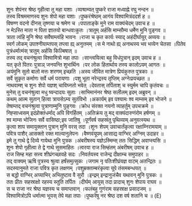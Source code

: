 

  
शुनः शेपंनर श्रेष्ठ गृहीत्वा तु महा यशाः ।व्यश्राम्यत् पुष्करे राजा मध्याह्ने रघु नन्दन  ॥   
तस्य विश्रममाणस्य शुनः शेपो महा यशाः ।पुष्करंश्रेष्ठम् आगंय विश्वामित्रंददर्श ह  ॥   
विषण्ण वदनो दीनस् तृष्णया च श्रमेण च ।पपाताङ्के मुने राम वाक्यंचेदम् उवाच ह  ॥   
न मेऽस्ति माता न पिता ज्ञातयो बान्धवाःकुतः ।त्रातुम् अर्हसि माम्सौम्य धर्मेण मुनि पुङ्गव  ॥   
त्राता त्वंहि मुनि श्रेष्ठ सर्वेषाम्त्वंहि भावनः ।राजा च कृत कार्यः स्याद् अहंदीर्घायुर् अव्ययः  ॥   
स्वर्ग लोकम् उपाश्नीयाम्तपस् तप्त्वा ह्य् अनुत्तमम् ।स मे नाथो ह्य् अनाथस्य भव भव्येन चेतसा ।पितेव पुत्रंधर्मात्मंस् त्रातुम् अर्हसि किल्बिषात्  ॥   
तस्य तद् वचनंश्रुत्वा विश्वामित्रो महा तपाः ।सान्त्वयित्वा बहु विधंपुत्रान् इदम् उवाच ह  ॥   
यत् कृते पितरः पुत्राञ् जनयन्ति शुभार्थिनः ।पर लोक हितार्थाय तस्य कालोऽयम् आगतः  ॥   
अयंमुनि सुतो बालो मत्तः शरणम् इच्छति ।अस्य जीवित मात्रेण प्रियंकुरुत पुत्रकाः  ॥   
सर्वे सुकृत कर्माणः सर्वे धर्म परायणाः ।पशु भूता नरेन्द्रस्य तृप्तिम् अग्नेःप्रयच्छत  ॥   
नाथवाम्श् च शुनः शेपो यज्ञश् चाविघ्नतो भवेत् ।देवतास् तर्पिताश् च स्युर्मम चापि कृतंवचः  ॥   
मुनेस् तु वचनंश्रुत्वा मधु ष्यन्दादयः सुताः ।साभिमानंनर श्रेष्ठ सलीलम् इदम् अब्रुवन्  ॥   
कथम् आत्म सुतान् हित्वा त्रायसेऽम्य सुतंविभो ।अकार्यम् इव पश्यामः श्व माम्सम् इव भोजने  ॥   
तेषाम्तद् वचनंश्रुत्वा पुत्राणाम्मुनि पुङ्गवः ।क्रोध संरक्त नयनो व्याहर्तुम् उपचक्रमे  ॥   
निह्साध्वसम् इदंप्रोक्तंधर्माद् अपि विगर्हितम् ।अतिक्रंय तु मद् वाक्यंदारुणंरोम हर्षणम्  ॥   
श्व माम्स भोजिनः सर्वे वासिष्ठा;इव जातिषु ।पूर्णंवर्ष सहस्रंतु पृथिव्याम् अनुवत्स्यथ  ॥   
कृत्वा शाप समायुक्तान् पुत्रान् मुनि वरस् तदा ।शुनः शेपम् उवाचार्तंकृत्वा रक्षाम्निरामयाम्  ॥   
पवित्र पाशैर् आसक्तो रक्त माल्यानुलेपनः ।वैष्णवंयूपम् आसाद्य वाग्भिर् अग्निम् उदाहर  ॥   
इमे तु गाथे द्वे दिव्ये गायेथा मुनि पुत्रक ।अंबरीषस्य यज्ञेऽस्मिम्स् ततः सिद्धिम् अवाप्स्यसि  ॥   
शुनः शेपो गृहीत्वा ते द्वे गाथे सुसमाहितः ।त्वरया राज सिम्हंतम् अंबरीषम् उवाच ह  ॥   
राज सिम्ह महा सत्त्व शीघ्रंगच्छावहे सदः ।निवर्तयस्व राजेन्द्र दीक्षाम्च समुपाहर  ॥   
तद् वाक्यम् ऋषि पुत्रस्य श्रुत्वा हर्षंसमुत्सुकः ।जगाम नृ पतिःशीघ्रंयज्ञ वाटम् अतन्द्रितः  ॥   
सदस्यानुमते राजा पवित्र कृत लक्षणम् ।पशुम्रक्ताम्बरंकृत्वा यूपे तंसमबन्धयत्  ॥   
स बद्धो वाग्भिर् अग्र्याभिर् अभितुष्टाव वै सुरौ ।इन्द्रम् इन्द्रानुजंचैव यथावन् मुनि पुत्रकः  ॥   
ततः प्रीतः सहस्राक्षो रहस्य स्तुति तर्पितः ।दीर्घम् आयुस् तदा प्रादाच् शुनः शेपाय राघव  ॥   
स च राजा नर श्रेष्ठ यज्ञस्य च समाप्तवान् ।फलंबहु गुणंराम सहस्राक्ष प्रसादजम्  ॥   
विश्वामित्रोऽपि धर्मात्मा भूयस् तेपे महा तपाः ।पुष्करेषु नर श्रेष्ठ दश वर्ष शतानि च  ॥ (E)  
